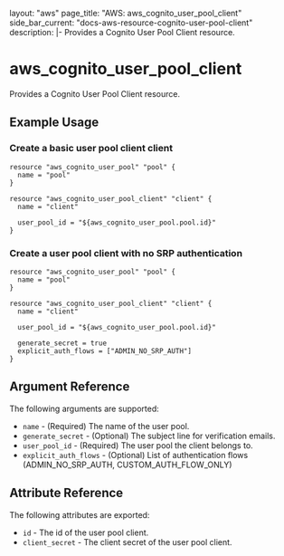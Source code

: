 layout: "aws"
page_title: "AWS: aws_cognito_user_pool_client"
side_bar_current: "docs-aws-resource-cognito-user-pool-client"
description: |-
  Provides a Cognito User Pool Client resource.

# aws_cognito_user_pool_client

Provides a Cognito User Pool Client resource.

## Example Usage

### Create a basic user pool client client

```hcl
resource "aws_cognito_user_pool" "pool" {
  name = "pool"
}

resource "aws_cognito_user_pool_client" "client" {
  name = "client"
  
  user_pool_id = "${aws_cognito_user_pool.pool.id}"
}
```

### Create a user pool client with no SRP authentication
```hcl
resource "aws_cognito_user_pool" "pool" {
  name = "pool"
}

resource "aws_cognito_user_pool_client" "client" {
  name = "client"

  user_pool_id = "${aws_cognito_user_pool.pool.id}"

  generate_secret = true
  explicit_auth_flows = ["ADMIN_NO_SRP_AUTH"]
}
```

## Argument Reference

The following arguments are supported:

* `name` - (Required) The name of the user pool.
* `generate_secret` - (Optional) The subject line for verification emails.
* `user_pool_id` - (Required) The user pool the client belongs to.
* `explicit_auth_flows` - (Optional) List of authentication flows (ADMIN_NO_SRP_AUTH, CUSTOM_AUTH_FLOW_ONLY)

## Attribute Reference

The following attributes are exported:

* `id` - The id of the user pool client.
* `client_secret` - The client secret of the user pool client.
